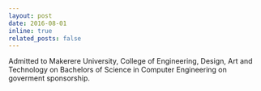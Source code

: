 ```yaml
---
layout: post
date: 2016-08-01
inline: true
related_posts: false
---
```


Admitted to Makerere University, College of Engineering, Design, Art and Technology on Bachelors of Science in Computer Engineering on goverment sponsorship.
